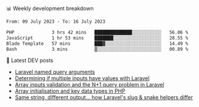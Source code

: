 📊 Weekly development breakdown
<!--START_SECTION:waka-->

```txt
From: 09 July 2023 - To: 16 July 2023

PHP              3 hrs 42 mins   ██████████████░░░░░░░░░░░   56.06 %
JavaScript       1 hr 53 mins    ███████░░░░░░░░░░░░░░░░░░   28.55 %
Blade Template   57 mins         ███▓░░░░░░░░░░░░░░░░░░░░░   14.49 %
Bash             3 mins          ▒░░░░░░░░░░░░░░░░░░░░░░░░   00.89 %
```

<!--END_SECTION:waka-->

📕 Latest DEV posts
<!-- BLOG-POST-LIST:START -->
- [Laravel named query arguments](https://dev.to/michaelvickersuk/laravel-named-query-arguments-28kd)
- [Determining if multiple inputs have values with Laravel](https://dev.to/michaelvickersuk/determining-if-multiple-inputs-have-values-with-laravel-km6)
- [Array inputs validation and the N+1 query problem in Laravel](https://dev.to/michaelvickersuk/array-inputs-validation-and-the-n1-query-problem-in-laravel-2agb)
- [Array initialisation and key data types in PHP](https://dev.to/michaelvickersuk/array-initialisation-and-key-data-types-in-php-1e5b)
- [Same string, different output... how Laravel&#39;s slug &amp; snake helpers differ](https://dev.to/michaelvickersuk/same-string-different-output-how-laravels-slug-snake-helpers-differ-1ccj)
<!-- BLOG-POST-LIST:END -->
